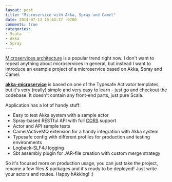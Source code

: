 ```yaml
---
layout: post
title: "Microservice with Akka, Spray and Camel"
date: 2014-07-13 15:44:37 -0700
comments: true
categories:
- Scala
- Akka
- Spray
---
```


[Microservices architecture](http://wayfinder.co/pathways/53536427f7040a11002ae407/a-field-guide-to-microservices-april-2014-edition) is a popular trend right now. I don't want to repeat anything about microservices in general, but instead I want to introduce an example project of a microservice based on Akka, Spray and Camel.

**[akka-microservice](https://github.com/sap1ens/akka-microservice)** is based on one of the Typesafe Activator templates, but it's very (really) simple and very easy to learn - just go and checkout the codebase. It doesn't contain any front-end parts, just pure Scala.

Application has a lot of handy stuff:

- Easy to test Akka system with a sample actor
- Spray-based RESTful API with full [CORS](http://en.wikipedia.org/wiki/Cross-origin_resource_sharing) support
- Actor and API sample tests
- Camel/ActiveMQ extension for a handy integration with Akka system
- Typesafe config with different profiles for production and testing environments
- Logback-SLF4J logging
- Sbt assembly plugin for JAR-file creation with custom merge strategy

So it's focused more on production usage, you can just take the project, rename a few files & packages and it's ready to be deployed! Just write your actors and routes. Happy hAkking! :)
